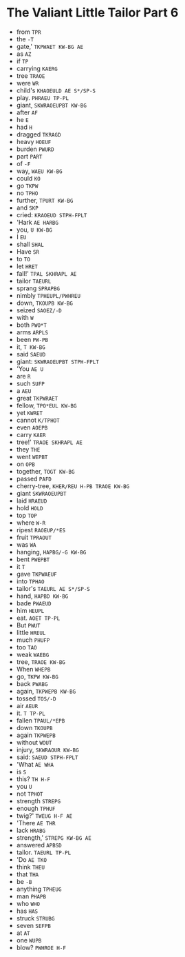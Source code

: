 # The Valiant Little Tailor Part 6

* from `TPR`
* the `-T`
* gate,' `TKPWAET KW-BG AE`
* as `AZ`
* if `TP`
* carrying `KAERG`
* tree `TRAOE`
* were `WR`
* child's `KHAOEULD AE S*/SP-S`
* play. `PHRAEU TP-PL`
* giant, `SKWRAOEUPBT KW-BG`
* after `AF`
* he `E`
* had `H`
* dragged `TKRAGD`
* heavy `HOEUF`
* burden `PWURD`
* part `PART`
* of `-F`
* way, `WAEU KW-BG`
* could `KO`
* go `TKPW`
* no `TPHO`
* further, `TPURT KW-BG`
* and `SKP`
* cried: `KRAOEUD STPH-FPLT`
* 'Hark `AE HARBG`
* you, `U KW-BG`
* I `EU`
* shall `SHAL`
* Have `SR`
* to `TO`
* let `HRET`
* fall!' `TPAL SKHRAPL AE`
* tailor `TAEURL`
* sprang `SPRAPBG`
* nimbly `TPHEUPL/PWHREU`
* down, `TKOUPB KW-BG`
* seized `SAOEZ/-D`
* with `W`
* both `PWO*T`
* arms `ARPLS`
* been `PW-PB`
* it, `T KW-BG`
* said `SAEUD`
* giant: `SKWRAOEUPBT STPH-FPLT`
* 'You `AE U`
* are `R`
* such `SUFP`
* a `AEU`
* great `TKPWRAET`
* fellow, `TPO*EUL KW-BG`
* yet `KWRET`
* cannot `K/TPHOT`
* even `AOEPB`
* carry `KAER`
* tree!' `TRAOE SKHRAPL AE`
* they `THE`
* went `WEPBT`
* on `OPB`
* together, `TOGT KW-BG`
* passed `PAFD`
* cherry-tree, `KHER/REU H-PB TRAOE KW-BG`
* giant `SKWRAOEUPBT`
* laid `HRAEUD`
* hold `HOLD`
* top `TOP`
* where `W-R`
* ripest `RAOEUP/*ES`
* fruit `TPRAOUT`
* was `WA`
* hanging, `HAPBG/-G KW-BG`
* bent `PWEPBT`
* it `T`
* gave `TKPWAEUF`
* into `TPHAO`
* tailor's `TAEURL AE S*/SP-S`
* hand, `HAPBD KW-BG`
* bade `PWAEUD`
* him `HEUPL`
* eat. `AOET TP-PL`
* But `PWUT`
* little `HREUL`
* much `PHUFP`
* too `TAO`
* weak `WAEBG`
* tree, `TRAOE KW-BG`
* When `WHEPB`
* go, `TKPW KW-BG`
* back `PWABG`
* again, `TKPWEPB KW-BG`
* tossed `TOS/-D`
* air `AEUR`
* it. `T TP-PL`
* fallen `TPAUL/*EPB`
* down `TKOUPB`
* again `TKPWEPB`
* without `WOUT`
* injury, `SKWRAOUR KW-BG`
* said: `SAEUD STPH-FPLT`
* 'What `AE WHA`
* is `S`
* this? `TH H-F`
* you `U`
* not `TPHOT`
* strength `STREPG`
* enough `TPHUF`
* twig?' `TWEUG H-F AE`
* 'There `AE THR`
* lack `HRABG`
* strength,' `STREPG KW-BG AE`
* answered `APBSD`
* tailor. `TAEURL TP-PL`
* 'Do `AE TKO`
* think `THEU`
* that `THA`
* be `-B`
* anything `TPHEUG`
* man `PHAPB`
* who `WHO`
* has `HAS`
* struck `STRUBG`
* seven `SEFPB`
* at `AT`
* one `WUPB`
* blow? `PWHROE H-F`
